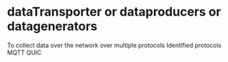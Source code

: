 # dataTransporter or dataproducers or datagenerators
To collect data over the network over multiple protocols
Identified protocols
MQTT
QUIC

